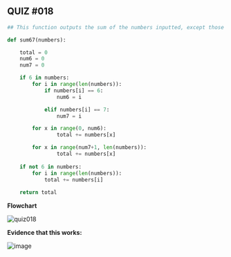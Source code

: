 ## QUIZ #018

```.py
## This function outputs the sum of the numbers inputted, except those between the 6 and 7

def sum67(numbers):

    total = 0
    num6 = 0
    num7 = 0

    if 6 in numbers:
        for i in range(len(numbers)):
            if numbers[i] == 6:
                num6 = i

            elif numbers[i] == 7:
                num7 = i

        for x in range(0, num6):
                total += numbers[x]

        for x in range(num7+1, len(numbers)):
                total += numbers[x]
                            
    if not 6 in numbers:
        for i in range(len(numbers)):
            total += numbers[i]
        
    return total
```

**Flowchart**

![quiz018](https://user-images.githubusercontent.com/88994602/145288661-d1d8c22a-65ab-4a64-8f8c-a3c059629c0e.png)


**Evidence that this works:**

![image](https://user-images.githubusercontent.com/88994602/144288476-27930077-bad4-42a4-b54d-08edefe4d594.png)
